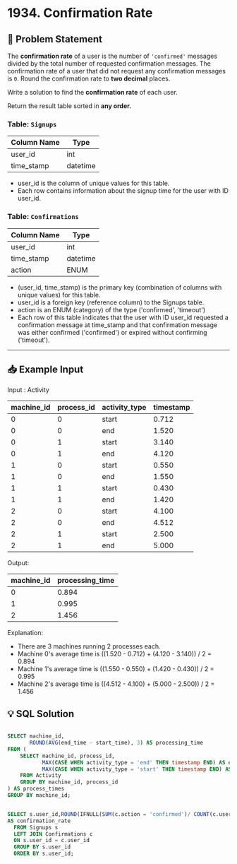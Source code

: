 # 1934. Confirmation Rate

## 📝 Problem Statement
The **confirmation rate** of a user is the number of `'confirmed'` messages divided by the total number of requested confirmation messages. The confirmation rate of a user that did not request any confirmation messages is `0`. Round the confirmation rate to **two decimal** places.

Write a solution to find the **confirmation rate** of each user.

Return the result table sorted in **any order.**


### Table: `Signups`


| Column Name    | Type     |
|----------------|----------|
| user_id        | int      |
| time_stamp     | datetime |

 - user_id is the column of unique values for this table.
 - Each row contains information about the signup time for the user with ID user_id.

### Table: `Confirmations`


| Column Name    | Type     |
|----------------|----------|
| user_id        | int      |
| time_stamp     | datetime |
| action         | ENUM     |

 - (user_id, time_stamp) is the primary key (combination of columns with unique values) for this table.
 - user_id is a foreign key (reference column) to the Signups table.
 - action is an ENUM (category) of the type ('confirmed', 'timeout')
 - Each row of this table indicates that the user with ID user_id requested a confirmation message at time_stamp and that confirmation message was either confirmed ('confirmed') or expired without confirming ('timeout').
 
---

## 📥 Example Input
Input : Activity 

| machine_id | process_id | activity_type | timestamp |
|------------|------------|---------------|-----------|
| 0          | 0          | start         | 0.712     |
| 0          | 0          | end           | 1.520     |
| 0          | 1          | start         | 3.140     |
| 0          | 1          | end           | 4.120     |
| 1          | 0          | start         | 0.550     |
| 1          | 0          | end           | 1.550     |
| 1          | 1          | start         | 0.430     |
| 1          | 1          | end           | 1.420     |
| 2          | 0          | start         | 4.100     |
| 2          | 0          | end           | 4.512     |
| 2          | 1          | start         | 2.500     |
| 2          | 1          | end           | 5.000     |

Output: 

| machine_id | processing_time |
|-----------|------------------|
| 0          | 0.894           |
| 1          | 0.995           |
| 2          | 1.456           |

Explanation: 
 - There are 3 machines running 2 processes each.
 - Machine 0's average time is ((1.520 - 0.712) + (4.120 - 3.140)) / 2 = 0.894
 - Machine 1's average time is ((1.550 - 0.550) + (1.420 - 0.430)) / 2 = 0.995
 - Machine 2's average time is ((4.512 - 4.100) + (5.000 - 2.500)) / 2 = 1.456

## 💡 SQL Solution

```sql

SELECT machine_id, 
       ROUND(AVG(end_time - start_time), 3) AS processing_time
FROM (
    SELECT machine_id, process_id,
           MAX(CASE WHEN activity_type = 'end' THEN timestamp END) AS end_time,
           MAX(CASE WHEN activity_type = 'start' THEN timestamp END) AS start_time
    FROM Activity
    GROUP BY machine_id, process_id
) AS process_times
GROUP BY machine_id;


SELECT s.user_id,ROUND(IFNULL(SUM(c.action = 'confirmed')/ COUNT(c.user_id),0),2)
AS confirmation_rate
  FROM Signups s
  LEFT JOIN Confirmations c
  ON s.user_id = c.user_id
  GROUP BY s.user_id
  ORDER BY s.user_id;
